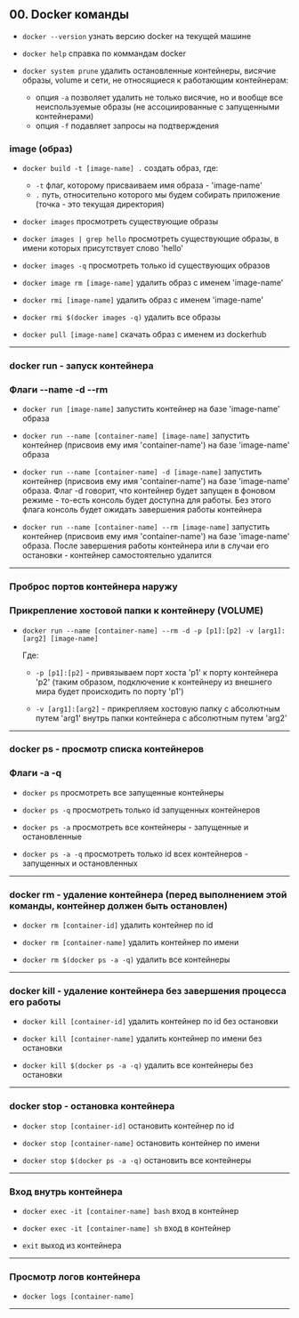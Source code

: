 ## 00. Docker команды

- `docker --version` узнать версию docker на текущей машине

- `docker help` справка по коммандам docker

- `docker system prune` удалить остановленные контейнеры, висячие образы, volume и сети, не относящиеся к работающим контейнерам:  
  - опция `-a` позволяет удалить не только висячие, но и вообще все неиспользуемые образы (не ассоциированные с запущенными контейнерами) 
  - опция `-f` подавляет запросы на подтверждения

### image (образ)

- `docker build -t [image-name] .` создать образ, где:
  - `-t` флаг, которому присваиваем имя образа - 'image-name' 
  - `.` путь, относительно которого мы будем собирать приложение (точка - это текущая директория)

- `docker images` просмотреть существующие образы

- `docker images | grep hello` просмотреть существующие образы, в имени которых присутствует слово 'hello'

- `docker images -q` просмотреть только id существующих образов

- `docker image rm [image-name]` удалить образ с именем 'image-name'

- `docker rmi [image-name]` удалить образ с именем 'image-name'

- `docker rmi $(docker images -q)` удалить все образы

- `docker pull [image-name]` скачать образ с именем из dockerhub 

---
### docker run - запуск контейнера
### Флаги --name -d --rm

- `docker run [image-name]` запустить контейнер на базе 'image-name' образа

- `docker run --name [container-name] [image-name]` запустить контейнер (присвоив ему имя 'container-name') на базе 'image-name' образа

- `docker run --name [container-name] -d [image-name]` запустить контейнер (присвоив ему имя 'container-name') на базе 'image-name' образа. Флаг -d говорит, что контейнер будет запущен в фоновом режиме - то-есть консоль будет доступна для работы. Без этого флага консоль будет ожидать завершения работы контейнера

- `docker run --name [container-name] --rm [image-name]` запустить контейнер (присвоив ему имя 'container-name') на базе 'image-name' образа. После завершения работы контейнера или в случаи его остановки - контейнер самостоятельно удалится

---
### Проброс портов контейнера наружу   
### Прикрепление хостовой папки к контейнеру (VOLUME)

- `docker run --name [container-name] --rm -d -p [p1]:[p2] -v [arg1]:[arg2] [image-name]`   

  Где:   

  - `-p [p1]:[p2]` - привязываем порт хоста 'p1' к порту контейнера 'p2' (таким образом, подключение к контейнеру из внешнего мира будет происходить по порту 'p1') 

  - `-v [arg1]:[arg2]` - прикрепляем хостовую папку с абсолютным путем 'arg1' внутрь папки контейнера с абсолютным путем 'arg2'  

---
### docker ps - просмотр списка контейнеров
### Флаги -a -q

- `docker ps` просмотреть все запущенные контейнеры

- `docker ps -q` просмотреть только id запущенных контейнеров

- `docker ps -a` просмотреть все контейнеры - запущенные и остановленные

- `docker ps -a -q` просмотреть только id всех контейнеров - запущенных и остановленных

---
### docker rm - удаление контейнера (перед выполнением этой команды, контейнер должен быть остановлен)

- `docker rm [container-id]` удалить контейнер по id

- `docker rm [container-name]` удалить контейнер по имени

- `docker rm $(docker ps -a -q)` удалить все контейнеры

---
### docker kill - удаление контейнера без завершения процесса его работы

- `docker kill [container-id]` удалить контейнер по id без остановки

- `docker kill [container-name]` удалить контейнер по имени без остановки

- `docker kill $(docker ps -a -q)` удалить все контейнеры без остановки

---
### docker stop - остановка контейнера

- `docker stop [container-id]` остановить контейнер по id

- `docker stop [container-name]` остановить контейнер по имени

- `docker stop $(docker ps -a -q)` остановить все контейнеры 

---
### Вход внутрь контейнера

- `docker exec -it [container-name] bash` вход в контейнер

- `docker exec -it [container-name] sh` вход в контейнер

- `exit` выход из контейнера

---
### Просмотр логов контейнера

- `docker logs [container-name]`

---